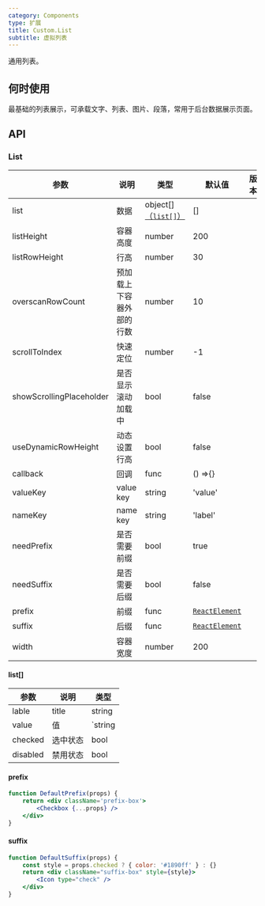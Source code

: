 ```yaml
---
category: Components
type: 扩展
title: Custom.List
subtitle: 虚拟列表
---
```


通用列表。

## 何时使用

最基础的列表展示，可承载文字、列表、图片、段落，常用于后台数据展示页面。

## API

### List

| 参数 | 说明 | 类型 | 默认值 | 版本 |
| --- | --- | --- | --- | --- |
| list | 数据 | object[][（`list[]`）](#list[]) | [] |  |
| listHeight | 容器高度 | number | 200 |  |
| listRowHeight | 行高 | number | 30 |  |
| overscanRowCount | 预加载上下容器外部的行数 | number | 10 |  |
| scrollToIndex | 快速定位 | number | -1 |  |
| showScrollingPlaceholder | 是否显示滚动加载中 | bool | false |  |
| useDynamicRowHeight | 动态设置行高 | bool | false |  |
| callback | 回调 | func | () =>{} |  |
| valueKey | value key | string | 'value' |  |
| nameKey | name key | string | 'label' |  |
| needPrefix | 是否需要前缀 | bool | true |  |
| needSuffix | 是否需要后缀 | bool | false |  |
| prefix | 前缀 | func | [`ReactElement`](#prefix) |  |
| suffix | 后缀 | func | [`ReactElement`](#suffix) |  |
| width | 容器宽度 | number | 200 |  |

#### list[]

| 参数 | 说明 | 类型 |
| --- | --- | --- |
| lable | title | string |
| value | 值 | `string|number` |
| checked | 选中状态 | bool |
| disabled | 禁用状态 | bool |

#### prefix

```jsx
function DefaultPrefix(props) {
	return <div className='prefix-box'>
		<Checkbox {...props} />
	</div>
}
```

#### suffix

```jsx
function DefaultSuffix(props) {
	const style = props.checked ? { color: '#1890ff' } : {}
	return <div className="suffix-box" style={style}>
		<Icon type="check" />
	</div>
}
```